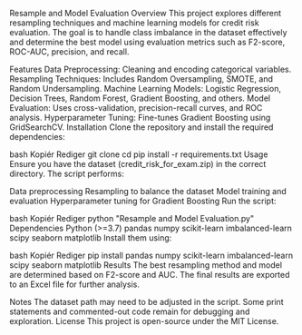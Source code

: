 Resample and Model Evaluation
Overview
This project explores different resampling techniques and machine learning models for credit risk evaluation. The goal is to handle class imbalance in the dataset effectively and determine the best model using evaluation metrics such as F2-score, ROC-AUC, precision, and recall.

Features
Data Preprocessing: Cleaning and encoding categorical variables.
Resampling Techniques: Includes Random Oversampling, SMOTE, and Random Undersampling.
Machine Learning Models: Logistic Regression, Decision Trees, Random Forest, Gradient Boosting, and others.
Model Evaluation: Uses cross-validation, precision-recall curves, and ROC analysis.
Hyperparameter Tuning: Fine-tunes Gradient Boosting using GridSearchCV.
Installation
Clone the repository and install the required dependencies:

bash
Kopiér
Rediger
git clone <your-repo-url>
cd <your-repo-directory>
pip install -r requirements.txt
Usage
Ensure you have the dataset (credit_risk_for_exam.zip) in the correct directory. The script performs:

Data preprocessing
Resampling to balance the dataset
Model training and evaluation
Hyperparameter tuning for Gradient Boosting
Run the script:

bash
Kopiér
Rediger
python "Resample and Model Evaluation.py"
Dependencies
Python (>=3.7)
pandas
numpy
scikit-learn
imbalanced-learn
scipy
seaborn
matplotlib
Install them using:

bash
Kopiér
Rediger
pip install pandas numpy scikit-learn imbalanced-learn scipy seaborn matplotlib
Results
The best resampling method and model are determined based on F2-score and AUC. The final results are exported to an Excel file for further analysis.

Notes
The dataset path may need to be adjusted in the script.
Some print statements and commented-out code remain for debugging and exploration.
License
This project is open-source under the MIT License.

